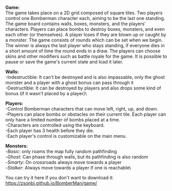 **Game:**\
The game takes place on a 2D grid composed of square tiles. Two players control one Bomberman character each, aiming to be the last one standing. The game board contains walls, boxes, monsters, and the players' characters. Players can place bombs to destroy boxes, monsters, and even each other (or themselves). A player loses if they are blown up or caught by a monster. The game consists of rounds which can be set when we begin. The winner is always the last player who stays standing, if everyone dies in a short amount of time the round ends in a draw. The players can choose skins and other modifiers such as battle royale for the game. It is possible to pause or save the game's current state and load it later.

**Walls:**\
	-Indestructible: It can't be destroyed and is also impassable, only the ghost monster and a player with a ghost bonus can pass through it\
 	-Destructible: It can be destroyed by players and also drops some kind of bonus (if it wasn't placed by a player)\

**Players:**\
	-Control Bomberman characters that can move left, right, up, and down.\
	-Players can place bombs or obstacles on their current tile. Each player can only have a limited number of bombs placed at a time.\
	-Characters are controlled using the keyboard.\
 	-Each player has 3 health before they die.\
	-Each player's control is customizable on the main menu.

**Monsters:**\
	-*Basic*: only roams the map fully random pathfinding\
 	-*Ghost*: Can phase through walls, but its pathfinding is also random\
	-*Smarty*: On crossroads always move towards a player\
 	-*Stalker*: Always move towards a player if one is reachable\

You can try it here if you don't want to download it: https://zsonbi.github.io/BomberMan/game/
